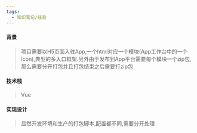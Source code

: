 ```yaml
---
tags:
  - 知识笔记/经验
---
```

#### 背景

>项目需要以H5页面入驻App,一个html对应一个模块(App工作台中的一个Icon),典型的多入口框架.另外由于发布到App平台需要每个模块一个zip包,那么需要分开打包并且打包结束之后需要打zip包

#### 技术栈

>Vue

#### 实现设计

>显然开发环境和生产的打包脚本,配置都不同,需要分开处理

